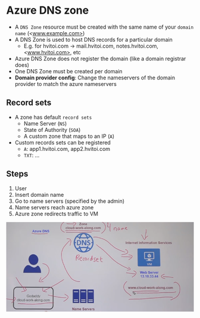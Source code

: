 # Azure DNS zone

- A `DNS Zone` resource must be created with the same name of your `domain name` (<www.example.com>)
- A DNS Zone is used to host DNS records for a particular domain
  - E.g. for hvitoi.com -> mail.hvitoi.com, notes.hvitoi.com, <www.hvitoi.com>, etc
- Azure DNS Zone does not register the domain (like a domain registrar does)
- One DNS Zone must be created per domain
- **Domain provider config**: Change the nameservers of the domain provider to match the azure nameservers

## Record sets

- A zone has default `record sets`
  - Name Server (`NS`)
  - State of Authority (`SOA`)
  - A custom zone that maps to an IP (`A`)
- Custom records sets can be registered
  - `A`: app1.hvitoi.com, app2.hvitoi.com
  - `TXT`: ...

## Steps

1. User
1. Insert domain name
1. Go to name servers (specified by the admin)
1. Name servers reach azure zone
1. Azure zone redirects traffic to VM

![DNS](../images/dns.png)
